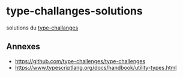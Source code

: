 # type-challanges-solutions
solutions du [type-challanges](https://github.com/type-challenges/type-challenges)

## Annexes
- https://github.com/type-challenges/type-challenges
- https://www.typescriptlang.org/docs/handbook/utility-types.html